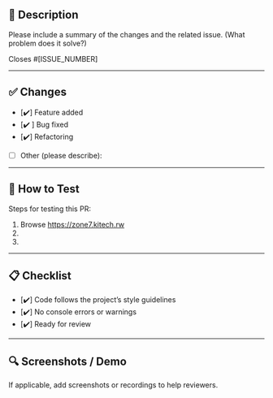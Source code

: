 ## 📌 Description

Please include a summary of the changes and the related issue. (What problem does it solve?)

Closes #[ISSUE_NUMBER]

---

## ✅ Changes

- [✔️] Feature added
- [✔️ ] Bug fixed
- [✔️] Refactoring
- [ ] Other (please describe):

---

## 🧪 How to Test

Steps for testing this PR:

1. Browse https://zone7.kitech.rw
2.
3.

---

## 📋 Checklist

- [✔️] Code follows the project’s style guidelines
- [✔️] No console errors or warnings
- [✔️] Ready for review

---

## 🔍 Screenshots / Demo

If applicable, add screenshots or recordings to help reviewers.
